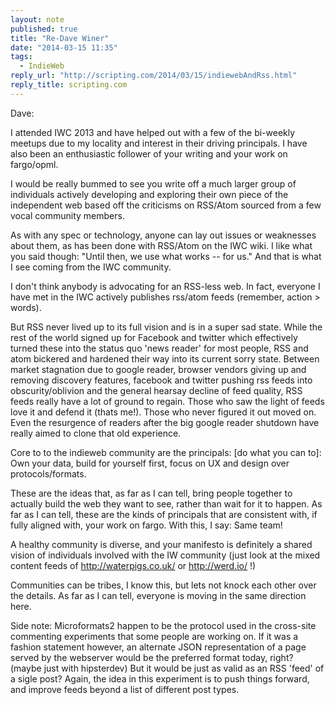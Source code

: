 ```yaml
---
layout: note
published: true
title: "Re-Dave Winer"
date: "2014-03-15 11:35"
tags: 
  - IndieWeb
reply_url: "http://scripting.com/2014/03/15/indiewebAndRss.html"
reply_title: scripting.com
---
```


Dave:

I attended IWC 2013 and have helped out with a few of the bi-weekly meetups due to my locality and interest in their driving principals. I have also been an enthusiastic follower of your writing and your work on fargo/opml.

I would be really bummed to see you write off a much larger group of individuals actively developing and exploring their own piece of the independent web based off the criticisms on RSS/Atom sourced from a few vocal community members.

As with any spec or technology, anyone can lay out issues or weaknesses about them, as has been done with RSS/Atom on the IWC wiki. I like what you said though: "Until then, we use what works -- for us." And that is what I see coming from the IWC community.

I don't think anybody is advocating for an RSS-less web. In fact, everyone I have met in the IWC actively publishes rss/atom feeds (remember, action > words).

But RSS never lived up to its full vision and is in a super sad state. While the rest of the world signed up for Facebook and twitter which effectively turned these into the status quo 'news reader' for most people, RSS and atom bickered and hardened their way into its current sorry state. Between market stagnation due to google reader, browser vendors giving up and removing discovery features, facebook and twitter pushing rss feeds into obscurity/oblivion and the general hearsay decline of feed quality, RSS feeds really have a lot of ground to regain. Those who saw the light of feeds love it and defend it (thats me!). Those who never figured it out moved on. Even the resurgence of readers after the big google reader shutdown have really aimed to clone that old experience.

Core to to the indieweb community are the principals: [do what you can to]: Own your data, build for yourself first, focus on UX and design over protocols/formats.

These are the ideas that, as far as I can tell, bring people together to actually build the web they want to see, rather than wait for it to happen. As far as I can tell, these are the kinds of principals that are consistent with, if fully aligned with, your work on fargo. With this, I say: Same team!

A healthy community is diverse, and your manifesto is definitely a shared vision of individuals involved with the IW community (just look at the mixed content feeds of http://waterpigs.co.uk/ or http://werd.io/ !)

Communities can be tribes, I know this, but lets not knock each other over the details. As far as I can tell, everyone is moving in the same direction here.

Side note: Microformats2 happen to be the protocol used in the cross-site commenting experiments that some people are working on. If it was a fashion statement however, an alternate JSON representation of a page served by the webserver would be the preferred format today, right? (maybe just with hipsterdev) But it would be just as valid as an RSS 'feed' of a sigle post? Again, the idea in this experiment is to push things forward, and improve feeds beyond a list of different post types.